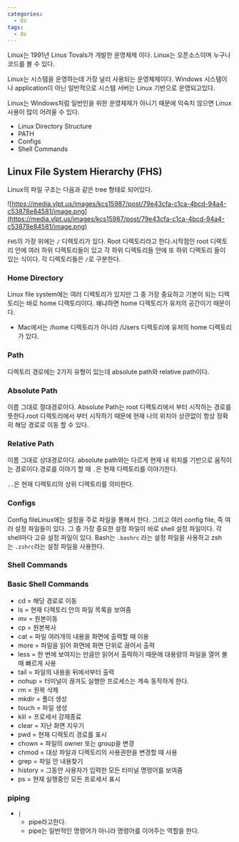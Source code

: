 ```yaml
---
categories: 
  - Os
tags:
  - Os
---
```


Linux는 1991년 Linus Tovals가 개발한 운영체제 이다. Linux는 오픈소스이며 누구나 코드를 볼 수 있다.

Linux는 시스템을 운영하는데 가장 널리 사용되는 운영체제이다. Windows 시스템이나 application이 아닌 일반적으로 시스템 서버는 Linux 기반으로 운영되고있다.

Linux는 Windows처럼 일반인을 위한 운영체제가 아니기 때문에 익숙치 않으면 Linux 사용이 많이 어려울 수 있다.

- Linux Directory Structure
- PATH
- Configs
- Shell Commands

## Linux File System Hierarchy (FHS)

Linux의 파일 구조는 다음과 같은 tree 형태로 되어있다.

![https://media.vlpt.us/images/kcs15987/post/79e43cfa-c1ca-4bcd-94a4-c53878e84581/image.png](https://media.vlpt.us/images/kcs15987/post/79e43cfa-c1ca-4bcd-94a4-c53878e84581/image.png)

`FHS`의 가장 위에는 `/` 디렉토리가 있다. Root 디렉토리라고 한다.시작점인 root 디렉토리 안에 여러 하위 디렉토리들이 있고 각 하위 디렉토리들 안에 또 하위 디렉토리 들이 있는 식이다. 각 디렉토리들은 `/`로 구분한다.

### Home Directory

Linux file system에는 여러 디렉토리가 있지만 그 중 가장 중요하고 기본이 되는 디렉토리는 바로 home 디렉토리이다. 왜냐하면 home 디렉토리가 유저의 공간이기 때문이다.

- Mac에서는 /home 디렉토리가 아니라 /Users 디렉토리에 유저의 home 디렉토리가 있다.

### Path

디렉토리 경로에는 2가지 유형이 있는데 absolute path와 relative path이다.

### Absolute Path

이름 그대로 절대경로이다. Absolute Path는 root 디렉토리에서 부터 시작하는 경로를 뜻한다.root 디렉토리에서 부터 시작하기 때문에 현재 나의 위치아 상관없이 항상 정확히 해당 경로로 이동 할 수 있다.

### Relative Path

이름 그대로 상대경로이다. absolute path와는 다르게 현재 내 위치를 기반으로 움직이는 경로이다.경로를 이야기 할 때 `.`은 현재 디렉토리를 이야기한다.

`..`은 현재 디렉토리의 상위 디렉토리를 의미한다.

### Configs

Config fileLinux에는 설정을 주로 파일을 통해서 한다. 그리고 여러 config file, 즉 여러 설정 파일들이 있다. 그 중 가장 중요한 설정 파일이 바로 shell 설정 파일이다. 각 shell마다 고유 설정 파일이 있다. Bash는 `.bashrc` 라는 설정 파일을 사용하고 zsh는 `.zshrc`라는 설정 파일을 사용한다.

### Shell Commands

### Basic Shell Commands

- cd = 해당 경로로 이동
- ls = 현재 디렉토리 안의 파일 목록을 보여줌
- mv = 원본이동
- cp = 원본복사
- cat = 파일 여러개의 내용을 화면에 출력할 때 이용
- more = 파일을 읽어 화면에 화면 단위로 끊어서 출력
- less = 한 번에 보여지는 만큼만 읽어서 출력하기 때문에 대용량의 파일을 열어 볼 때 빠르게 사용
- tail = 파일의 내용을 뒤에서부터 출력
- nohup = 터미널이 끊겨도 실행한 프로세스는 계속 동작하게 한다.
- rm = 원복 삭제
- mkdir = 폴더 생성
- touch = 파일 생성
- kill = 프로세서 강제종료
- clear = 지난 화면 지우기
- pwd = 현재 디렉토리 경로를 표시
- chown = 파일의 owner 또는 group을 변경
- chmod = 대상 파일과 디렉토리의 사용권한을 변경할 때 사용
- grep = 파일 안 내용찾기
- history = 그동안 사용자가 입력한 모든 터미널 명령어를 보여줌
- ps = 현재 실행중인 모든 프로세서 표시

### piping

- `|`
    - pipe라고한다.
    - pipe는 일반적인 명령어가 아니라 명령어를 이어주는 역할을 한다.